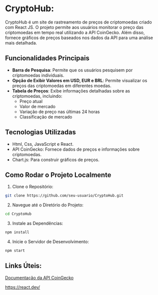 # CryptoHub:

CryptoHub é um site de rastreamento de preços de criptomoedas criado com React JS. O projeto permite aos usuários monitorar o preço das criptomoedas em tempo real utilizando a API CoinGecko. Além disso, fornece gráficos de preços baseados nos dados da API para uma análise mais detalhada.

## Funcionalidades Principais

- **Barra de Pesquisa**: Permite que os usuários pesquisem por criptomoedas individuais.
- **Opção de Exibir Valores em USD, EUR e BRL**: Permite visualizar os preços das criptomoedas em diferentes moedas.
- **Tabela de Preços**: Exibe informações detalhadas sobre as criptomoedas, incluindo:
  - Preço atual
  - Valor de mercado
  - Variação de preço nas últimas 24 horas
  - Classificação de mercado

## Tecnologias Utilizadas

- Html, Css, JavaScript e React.
- API CoinGecko: Fornece dados de preços e informações sobre criptomoedas.
- Chart.js: Para construir gráficos de preços.

## Como Rodar o Projeto Localmente

1. Clone o Repositório:
```bash
git clone https://github.com/seu-usuario/CryptoHub.git
  ```
2. Navegue até o Diretório do Projeto:
```bash
cd CryptoHub
```

3. Instale as Dependências:
```bash
npm install
```

4. Inicie o Servidor de Desenvolvimento:
```bash
npm start
```

## Links Úteis:
[Documentação da API CoinGecko](https://docs.coingecko.com/reference/introduction)

https://react.dev/



